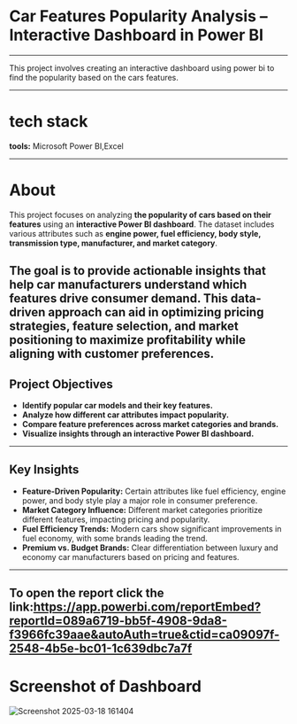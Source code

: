 # **Car Features Popularity Analysis – Interactive Dashboard in Power BI**  
---

This project involves creating an interactive dashboard using power bi to find the popularity based on the cars features.

---

# **tech stack**

**tools:** Microsoft Power BI,Excel

---

# **About**  
This project focuses on analyzing **the popularity of cars based on their features** using an **interactive Power BI dashboard**. The dataset includes various attributes such as **engine power, fuel efficiency, body style, transmission type, manufacturer, and market category**.  

The goal is to provide **actionable insights** that help car manufacturers understand **which features drive consumer demand**. This data-driven approach can aid in optimizing **pricing strategies, feature selection, and market positioning** to maximize profitability while aligning with customer preferences.  
---
## **Project Objectives**  
- **Identify popular car models and their key features.**  
- **Analyze how different car attributes impact popularity.**  
- **Compare feature preferences across market categories and brands.**  
- **Visualize insights through an interactive Power BI dashboard.**  


---

## **Key Insights**  
- **Feature-Driven Popularity:** Certain attributes like fuel efficiency, engine power, and body style play a major role in consumer preference.  
- **Market Category Influence:** Different market categories prioritize different features, impacting pricing and popularity.  
- **Fuel Efficiency Trends:** Modern cars show significant improvements in fuel economy, with some brands leading the trend.  
- **Premium vs. Budget Brands:** Clear differentiation between luxury and economy car manufacturers based on pricing and features.  

---
To open the report click the link:https://app.powerbi.com/reportEmbed?reportId=089a6719-bb5f-4908-9da8-f3966fc39aae&autoAuth=true&ctid=ca09097f-2548-4b5e-bc01-1c639dbc7a7f
---
# Screenshot of Dashboard

![Screenshot 2025-03-18 161404](https://github.com/user-attachments/assets/ef9eb794-dc9d-49c7-8eed-e5edeb120d8b)
